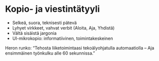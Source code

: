 # Kopio- ja viestintätyyli

- Selkeä, suora, teknisesti pätevä
- Lyhyet virkkeet, vahvat verbit (Aloita, Aja, Yhdistä)
- Vältä sisäistä jargonia
- UI-mikrokopio: informatiivinen, toimintakeskeinen

Heron runko: “Tehosta liiketoimintaasi tekoälyohjatulla automaatiolla – Aja ensimmäinen työnkulku alle 60 sekunnissa.”
